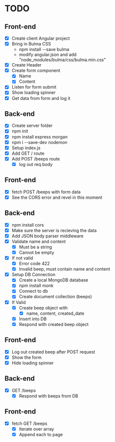 # TODO

## Front-end

- [x] Create client Angular project
- [x] Bring in Bulma CSS
  - npm install --save bulma
  - modify angular.json and add "node_modules/bulma/css/bulma.min.css"
- [x] Create Header
- [x] Create form component
  - [x] Name
  - [x] Content
- [x] Listen for form submit
- [x] Show loading spinner
- [x] Get data from form and log it

## Back-end

- [x] Create server folder
- [x] npm init
- [x] npm install express morgan
- [x] npm i --save-dev nodemon
- [x] Setup index.js
- [x] Add GET / route
- [x] Add POST /beeps route
  - [x] log out req.body

## Front-end

- [x] fetch POST /beeps with form data
- [x] See the CORS error and revel in this moment

## Back-end

- [x] npm install cors
- [x] Make sure the server is recieving the data
- [x] Add JSON body parser middleware
- [x] Validate name and content
  - [x] Must be a string
  - [x] Cannot be empty
- [x] If not valid
  - [x] Error code 422
  - [x] Invalid beep, must contain name and content
- [x] Setup DB Connection
  - [x] Create a local MongoDB database
  - [x] npm install monk
  - [x] Connect to db
  - [x] Create document collection (beeps)
- [x] If Valid
  - [x] Create beep object with
    - [x] name, content, created_date
  - [x] Insert into DB
  - [x] Respond with created beep object

## Front-end

- [x] Log out created beep after POST request
- [x] Show the form
- [x] Hide loading spinner

## Back-end

- [x] GET /beeps
  - [x] Respond with beeps from DB

## Front-end

- [x] fetch GET /beeps
  - [x] Iterate over array
  - [x] Append each to page
